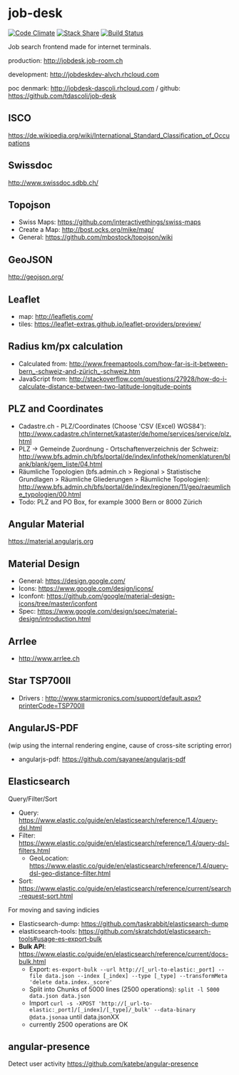 job-desk
========

[![Code Climate](https://codeclimate.com/github/alv-ch/job-desk/badges/gpa.svg)](https://codeclimate.com/github/alv-ch/job-desk) [![Stack Share](http://img.shields.io/badge/tech-stack-0690fa.svg?style=flat)](http://stackshare.io/alv-ch/job-desk) [![Build Status](https://travis-ci.org/alv-ch/job-desk.svg?branch=dev)](https://travis-ci.org/alv-ch/job-desk)

Job search frontend made for internet terminals.

production: http://jobdesk.job-room.ch

development: http://jobdeskdev-alvch.rhcloud.com

poc denmark: http://jobdesk-dascoli.rhcloud.com / github: https://github.com/tdascoli/job-desk

## ISCO
https://de.wikipedia.org/wiki/International_Standard_Classification_of_Occupations

## Swissdoc
http://www.swissdoc.sdbb.ch/

## Topojson
* Swiss Maps: https://github.com/interactivethings/swiss-maps
* Create a Map: http://bost.ocks.org/mike/map/
* General: https://github.com/mbostock/topojson/wiki

## GeoJSON
http://geojson.org/

## Leaflet
* map: http://leafletjs.com/
* tiles: https://leaflet-extras.github.io/leaflet-providers/preview/

## Radius km/px calculation
* Calculated from: http://www.freemaptools.com/how-far-is-it-between-bern_-schweiz-and-zürich_-schweiz.htm
* JavaScript from: http://stackoverflow.com/questions/27928/how-do-i-calculate-distance-between-two-latitude-longitude-points

## PLZ and Coordinates
* Cadastre.ch - PLZ/Coordinates (Choose 'CSV (Excel) WGS84'): http://www.cadastre.ch/internet/kataster/de/home/services/service/plz.html
* PLZ -> Gemeinde Zuordnung - Ortschaftenverzeichnis der Schweiz: http://www.bfs.admin.ch/bfs/portal/de/index/infothek/nomenklaturen/blank/blank/gem_liste/04.html
* Räumliche Topologien (bfs.admin.ch > Regional > Statistische Grundlagen > Räumliche Gliederungen > Räumliche Topologien): http://www.bfs.admin.ch/bfs/portal/de/index/regionen/11/geo/raeumliche_typologien/00.html
* Todo: PLZ and PO Box, for example 3000 Bern or 8000 Zürich

## Angular Material
https://material.angularjs.org

## Material Design
* General: https://design.google.com/
* Icons: https://www.google.com/design/icons/
* Iconfont: https://github.com/google/material-design-icons/tree/master/iconfont
* Spec: https://www.google.com/design/spec/material-design/introduction.html

## Arrlee                                               
* http://www.arrlee.ch

## Star TSP700II
* Drivers : http://www.starmicronics.com/support/default.aspx?printerCode=TSP700II

## AngularJS-PDF
(wip using the internal rendering engine, cause of cross-site scripting error)
* angularjs-pdf: https://github.com/sayanee/angularjs-pdf

## Elasticsearch

Query/Filter/Sort

* Query: https://www.elastic.co/guide/en/elasticsearch/reference/1.4/query-dsl.html
* Filter: https://www.elastic.co/guide/en/elasticsearch/reference/1.4/query-dsl-filters.html
  * GeoLocation: https://www.elastic.co/guide/en/elasticsearch/reference/1.4/query-dsl-geo-distance-filter.html
* Sort: https://www.elastic.co/guide/en/elasticsearch/reference/current/search-request-sort.html

For moving and saving indicies

* Elasticsearch-dump: https://github.com/taskrabbit/elasticsearch-dump
* elasticsearch-tools: https://github.com/skratchdot/elasticsearch-tools#usage-es-export-bulk
* **Bulk API**: https://www.elastic.co/guide/en/elasticsearch/reference/current/docs-bulk.html
  * Export: `es-export-bulk --url http://[_url-to-elastic:_port] --file data.json --index [_index] --type [_type] --transformMeta 'delete data.index._score'`
  * Split into Chunks of 5000 lines (2500 operations): `split -l 5000 data.json data.json`
  * Import `curl -s -XPOST 'http://[_url-to-elastic:_port]/[_index]/[_type]/_bulk' --data-binary @data.jsonaa` until data.jsonXX
  * currently 2500 operations are OK
  
## angular-presence
Detect user activity
https://github.com/katebe/angular-presence
  
